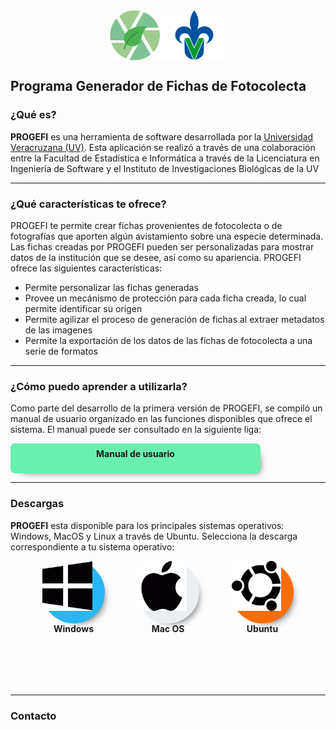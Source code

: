  <div style="display: flex; justify-content: center;">
 <img src="icono.png" alt="PROGEFI" style="height: 80px" />
 <img src="uv.png" alt="Universidad Veracruzana" style="height: 80px" />
</div>

<h2>Programa Generador de Fichas de Fotocolecta</h2>

<h3>¿Qué es?</h3>

**PROGEFI** es una herramienta de software desarrollada por la [Universidad Veracruzana (UV)](www.uv.mx). Esta aplicación se realizó a través de una colaboración entre la Facultad de Estadística e Informática a través de la Licenciatura en Ingeniería de Software y el Instituto de Investigaciones Biológicas de la UV
****
<h3>¿Qué características te ofrece?</h3>

PROGEFI te permite crear fichas provenientes de fotocolecta o de fotografías que aporten algún avistamiento sobre una especie determinada. Las fichas creadas por PROGEFI pueden ser personalizadas para mostrar datos de la institución que se desee, así como su apariencia. PROGEFI ofrece las siguientes características:

* Permite personalizar las fichas generadas
* Provee un mecánismo de protección para cada ficha creada, lo cual permite identificar su origen
* Permite agilizar el proceso de generación de fichas al extraer metadatos de las imagenes
* Permite la exportación de los datos de las fichas de fotocolecta a una serie de formatos
****
<h3>¿Cómo puedo aprender a utilizarla?</h3>

Como parte del desarrollo de la primera versión de PROGEFI, se compiló un manual de usuario organizado en las funciones disponibles que ofrece el sistema. 
El manual puede ser consultado en la siguiente liga:

<div style="display: flex; background-color: #69F0AE; padding-top: 8px; width: 400px; height: 40px; justify-content: center; cursor: pointer;border-radius: 7px; font-weight: bold; -webkit-box-shadow: 9px 9px 12px -10px rgba(0,0,0,0.56);
-moz-box-shadow: 9px 9px 12px -10px rgba(0,0,0,0.56);
box-shadow: 9px 9px 12px -10px rgba(0,0,0,0.56);" >Manual de usuario</div>

****
<h3>Descargas</h3>

**PROGEFI** esta disponible para los principales sistemas operativos: Windows, MacOS y Linux a través de Ubuntu. Selecciona la descarga correspondiente a tu sistema operativo:

<div style="display: flex; justify-content: space-evenly; height: 200px">

<div style="display: flex; flex-direction: column; ">
<div style="border-radius: 50%; background-color: #29B6F6; width: 100px; height: 100px; -webkit-box-shadow: 9px 9px 12px -10px rgba(0,0,0,0.56);
-moz-box-shadow: 9px 9px 12px -10px rgba(0,0,0,0.56);
box-shadow: 9px 9px 12px -10px rgba(0,0,0,0.56);transition: 0.2s;cursor: pointer;" onmouseover=" this.style.width='105px'; this.style.height='105px'" onmouseleave="this.style.width='100px'; this.style.height='100px'">
<img src="windows.png" alt="Windows" style="height: 80px ;margin: auto;" />
</div>
<b style="align-self: center">Windows</b>
</div>

<div style="display: flex; flex-direction: column; ">
<div style="border-radius: 50%; background-color: #ECEFF1; width: 100px; height: 100px;-webkit-box-shadow: 9px 9px 12px -10px rgba(0,0,0,0.56);
-moz-box-shadow: 9px 9px 12px -10px rgba(0,0,0,0.56);
box-shadow: 9px 9px 12px -10px rgba(0,0,0,0.56);transition: 0.2s; cursor: pointer;"
onmouseover=" this.style.width='105px'; this.style.height='105px'" onmouseleave="this.style.width='100px'; this.style.height='100px'">
<img src="mac.png" alt="Mac OS" style="height: 80px ;margin: auto;" />
</div>
<b style="align-self: center">Mac OS</b>
</div>

<div style="display: flex; flex-direction: column; ">
<div style="border-radius: 50%; background-color: #FF6D00; width: 100px; height: 100px;-webkit-box-shadow: 9px 9px 12px -10px rgba(0,0,0,0.56);
-moz-box-shadow: 9px 9px 12px -10px rgba(0,0,0,0.56);
box-shadow: 9px 9px 12px -10px rgba(0,0,0,0.56);transition: 0.2s;cursor: pointer; align-items: center; justify-content: center;"
onmouseover=" this.style.width='105px'; this.style.height='105px'" onmouseleave="this.style.width='100px'; this.style.height='100px'">
<img src="ubuntu.png" alt="Ubuntu" style="height: 80px; background-color: #FF6D00;" />
</div>
<b style="align-self: center">Ubuntu</b>
</div>

</div>

****

<h3>Contacto</h3>



